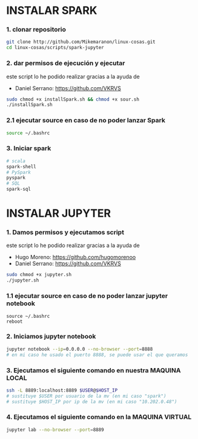 # INSTALAR SPARK
### 1. clonar repositorio
``` bash
git clone http://github.com/Mikemaranon/linux-cosas.git
cd linux-cosas/scripts/spark-jupyter
```
### 2. dar permisos de ejecución y ejecutar
este script lo he podido realizar gracias a la ayuda de
- Daniel Serrano: https://github.com/VKRVS
``` bash
sudo chmod +x installSpark.sh && chmod +x sour.sh
./installSpark.sh
```
### 2.1 ejecutar source en caso de no poder lanzar Spark
``` bash
source ~/.bashrc
```
### 3. Iniciar spark
``` bash
# scala
spark-shell
# PySpark
pyspark
# SQL
spark-sql
```
# INSTALAR JUPYTER
### 1. Damos permisos y ejecutamos script
este script lo he podido realizar gracias a la ayuda de
- Hugo Moreno: https://github.com/hugomorenoo
- Daniel Serrano: https://github.com/VKRVS
``` bash
sudo chmod +x jupyter.sh
./jupyter.sh
```
### 1.1 ejecutar source en caso de no poder lanzar jupyter notebook
``` bash, luego reiniciamos
source ~/.bashrc
reboot
```
### 2. Iniciamos jupyter notebook
``` bash
jupyter notebook --ip=0.0.0.0 --no-browser --port=8888
# en mi caso he usado el puerto 8888, se puede usar el que queramos
```
### 3. Ejecutamos el siguiente comando en nuestra MAQUINA LOCAL
``` bash
ssh -L 8889:localhost:8889 $USER@$HOST_IP
# sustituye $USER por usuario de la mv (en mi caso "spark")
# sustituye $HOST_IP por ip de la mv (en mi caso "10.202.0.48")
```
### 4. Ejecutamos el siguiente comando en la MAQUINA VIRTUAL
``` bash
jupyter lab --no-browser --port=8889
```
